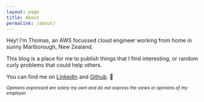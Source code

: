 ```yaml
---
layout: page
title: About
permalink: /about/
---
```


Hey! I'm Thomas, an AWS focussed cloud engineer working from home in sunny Marlborough, New Zealand. 

This blog is a place for me to publish things that I find interesting, or random curly problems that could help others.

You can find me on [LinkedIn](https://www.linkedin.com/in/thomas-q) and [Github](https://github.com/tdq132). 🙂

<sub>_Opinions expressed are solely my own and do not express the views or opinions of my employer._</sub>
